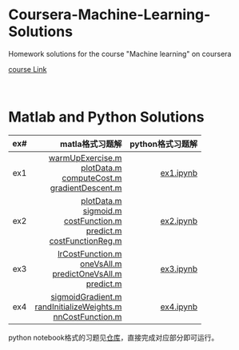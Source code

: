 # Coursera-Machine-Learning-Solutions

Homework solutions for the course "Machine learning" on coursera

[course Link](https://www.coursera.org/learn/machine-learning/home/welcome)

<br>

# Matlab and Python Solutions

|ex#|matla格式习题解|python格式习题解|
|:-:|-:|-:|
|ex1|[warmUpExercise.m](ex1/warmUpExercise.m)<Br>[plotData.m](ex1/plotData.m)<br>[computeCost.m](ex1/computeCost.m)<br>[gradientDescent.m](ex1/gradientDescent.m)|[ex1.ipynb](ex1.ipynb)|
|ex2|[plotData.m](ex2/plotData.m)<br>[sigmoid.m](ex2/sigmoid.m)<br>[costFunction.m](ex2/costFunction.m)<br>[predict.m](ex2/predict.m)<br>[costFunctionReg.m](ex2/costFunctionReg.m)|[ex2.ipynb](ex2.ipynb)|
|ex3|[lrCostFunction.m](ex3/lrCostFunction.m)<br>[oneVsAll.m](ex3/oneVsAll.m)<br>[predictOneVsAll.m](ex3/predictOneVsAll.m)<br>[predict.m](ex3/predict.m)|[ex3.ipynb](ex3.ipynb)|
|ex4|[sigmoidGradient.m](ex4/sigmoidGradient.m)<br>[randInitializeWeights.m](ex4/randInitializeWeights.m)<br>[nnCostFunction.m](ex4/nnCostFunction.m)|[ex4.ipynb](ex4.ipynb)|

python notebook格式的习题见[仓库](https://github.com/dibgerge/ml-coursera-python-assignments)，直接完成对应部分即可运行。
